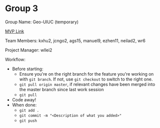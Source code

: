 # Group 3
Group Name: Geo-UIUC (temporary)

[MVP Link](https://docs.google.com/document/d/1xJO01AFZFttQtqiHmHdxW5RcTaI7HjnI/edit?usp=drivesdk&ouid=104942203503972495373&rtpof=true&sd=true)

Team Members: kxhu2, jcngo2, ags15, manuel9, ezhen11, neilad2, wr6

Project Manager: wllei2

Workflow:

- Before starting:
  - Ensure you're on the right branch for the feature you're working on with `git branch`. If not, use `git checkout` to switch to the right one.
  - `git pull origin master`, if relevant changes have been merged into the master branch since last work session
  - `git pull`
- Code away!
- When done:
  - `git add .`
  - `git commit -m "<Description of what you added>"`
  - `git push`
